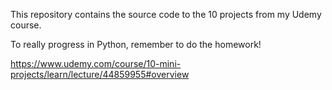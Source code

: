 This repository contains the source code to the 10 projects from my Udemy course.

To really progress in Python, remember to do the homework!

https://www.udemy.com/course/10-mini-projects/learn/lecture/44859955#overview
